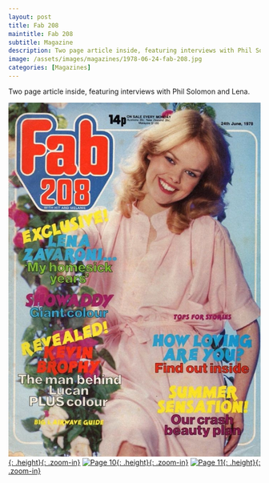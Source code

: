 ```yaml
---
layout: post
title: Fab 208
maintitle: Fab 208
subtitle: Magazine
description: Two page article inside, featuring interviews with Phil Solomon and Lena.
image: /assets/images/magazines/1978-06-24-fab-208.jpg
categories: [Magazines]
---
```


Two page article inside, featuring interviews with Phil Solomon and Lena.

[![Front Cover](/assets/images/magazines/1978-06-24-fab-208.jpg){: .height}{: .zoom-in}](/assets/images/magazines/1978-06-24-fab-208.jpg)
[![Page 10](/assets/images/magazines/1978-06-24-fab-208-page-10.jpg){: .height}{: .zoom-in}](/assets/images/magazines/1978-06-24-fab-208-page-10.jpg)
[![Page 11](/assets/images/magazines/1978-06-24-fab-208-page-11.jpg){: .height}{: .zoom-in}](/assets/images/magazines/1978-06-24-fab-208-page-11.jpg)

<style>
.height {width:auto; height:342.65px;}
</style>

